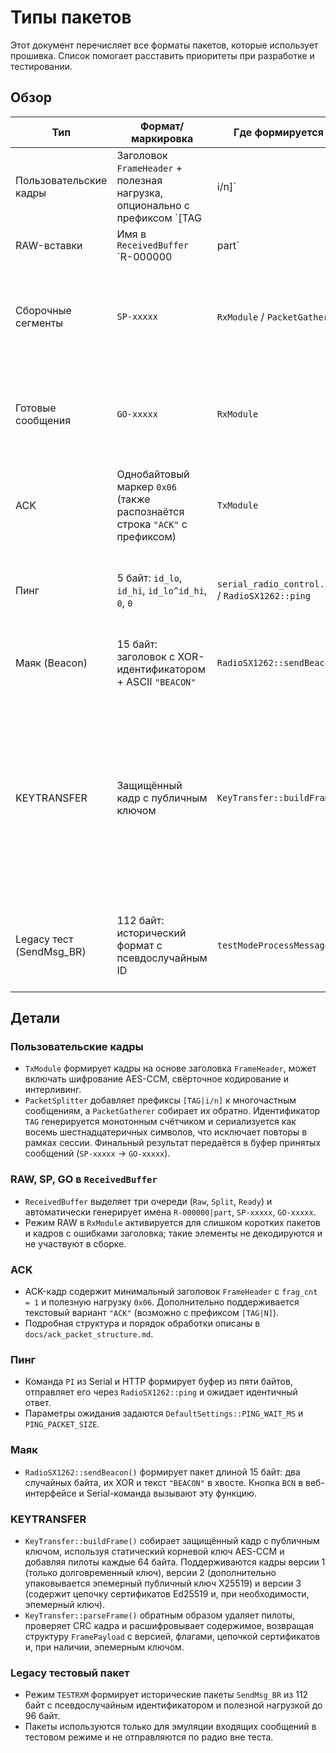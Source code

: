 # Типы пакетов

Этот документ перечисляет все форматы пакетов, которые использует прошивка. Список помогает расставить приоритеты при разработке и тестировании.

## Обзор

| Тип | Формат/маркировка | Где формируется | Назначение и особенности |
|-----|-------------------|-----------------|--------------------------|
| Пользовательские кадры | Заголовок `FrameHeader` + полезная нагрузка, опционально с префиксом `[TAG|i/n]` | `TxModule` / `PacketSplitter` | Основной тип сообщений. Фрагменты отмечаются префиксом `[TAG|i/n]`, последняя часть (`i = n`) собирается в `PacketGatherer` и попадает в `ReceivedBuffer` как `SP-xxxxx` и `GO-xxxxx`. Поддерживают шифрование, код Рида–Соломона, интерливинг и ACK. |
| RAW-вставки | Имя в `ReceivedBuffer` `R-000000|part` | `RxModule` | Сырые кадры или одиночные байты, для которых не удалось восстановить заголовок. Передаются напрямую в пользовательский колбэк и, при активном буфере, сохраняются как `Kind::Raw`. Не декодируются и не участвуют в сборке сообщений. |
| Сборочные сегменты | `SP-xxxxx` | `RxModule` / `PacketGatherer` | Промежуточные данные при сборке многофрагментных сообщений. Сохраняются в `ReceivedBuffer` и помогают отслеживать прогресс. |
| Готовые сообщения | `GO-xxxxx` | `RxModule` | Финальные собранные сообщения. Передаются в пользовательский колбэк и добавляются в `ReceivedBuffer` как `Kind::Ready`. |
| ACK | Однобайтовый маркер `0x06` (также распознаётся строка `"ACK"` с префиксом) | `TxModule` | Подтверждение доставки. Использует отдельную очередь и диапазон `msg_id >= 0x80000000`. Структура описана в отдельном документе. |
| Пинг | 5 байт: `id_lo`, `id_hi`, `id_lo^id_hi`, `0`, `0` | `serial_radio_control.ino` / `RadioSX1262::ping` | Проверка связи и измерение задержки. Ответ должен совпадать с отправленным буфером. |
| Маяк (Beacon) | 15 байт: заголовок с XOR-идентификатором + ASCII `"BEACON"` | `RadioSX1262::sendBeacon` | Служебный широковещательный пакет с подписью. Используется командой `BCN`. |
| KEYTRANSFER | Защищённый кадр с публичным ключом | `KeyTransfer::buildFrame` | Обмен корневыми ключами по LoRa. Использует AES-CCM, вставки пилотов и статический корневой ключ. Начиная с версии 2 кадр дополнительно содержит эпемерный публичный ключ X25519, а версия 3 добавляет цепочку сертификатов Ed25519. Расшифровка выполняется `KeyTransfer::parseFrame`. |
| Legacy тест (SendMsg_BR) | 112 байт: исторический формат с псевдослучайным ID | `testModeProcessMessage` | Эмуляция старого протокола для режима `TESTRXM`. Используется только в тестовом режиме, данные добавляются в `ReceivedBuffer`. |

## Детали

### Пользовательские кадры
- `TxModule` формирует кадры на основе заголовка `FrameHeader`, может включать шифрование AES-CCM, свёрточное кодирование и интерливинг.
- `PacketSplitter` добавляет префиксы `[TAG|i/n]` к многочастным сообщениям, а `PacketGatherer` собирает их обратно. Идентификатор `TAG` генерируется монотонным счётчиком и сериализуется как восемь шестнадцатеричных символов, что исключает повторы в рамках сессии. Финальный результат передаётся в буфер принятых сообщений (`SP-xxxxx` → `GO-xxxxx`).

### RAW, SP, GO в `ReceivedBuffer`
- `ReceivedBuffer` выделяет три очереди (`Raw`, `Split`, `Ready`) и автоматически генерирует имена `R-000000|part`, `SP-xxxxx`, `GO-xxxxx`.
- Режим RAW в `RxModule` активируется для слишком коротких пакетов и кадров с ошибками заголовка; такие элементы не декодируются и не участвуют в сборке.

### ACK
- ACK-кадр содержит минимальный заголовок `FrameHeader` с `frag_cnt = 1` и полезную нагрузку `0x06`. Дополнительно поддерживается текстовый вариант `"ACK"` (возможно с префиксом `[TAG|N]`).
- Подробная структура и порядок обработки описаны в `docs/ack_packet_structure.md`.

### Пинг
- Команда `PI` из Serial и HTTP формирует буфер из пяти байтов, отправляет его через `RadioSX1262::ping` и ожидает идентичный ответ.
- Параметры ожидания задаются `DefaultSettings::PING_WAIT_MS` и `PING_PACKET_SIZE`.

### Маяк
- `RadioSX1262::sendBeacon()` формирует пакет длиной 15 байт: два случайных байта, их XOR и текст `"BEACON"` в хвосте. Кнопка `BCN` в веб-интерфейсе и Serial-команда вызывают эту функцию.

### KEYTRANSFER
- `KeyTransfer::buildFrame()` собирает защищённый кадр с публичным ключом, используя статический корневой ключ AES-CCM и добавляя пилоты каждые 64 байта. Поддерживаются кадры версии 1 (только долговременный ключ), версии 2 (дополнительно упаковывается эпемерный публичный ключ X25519) и версии 3 (содержит цепочку сертификатов Ed25519 и, при необходимости, эпемерный ключ).
- `KeyTransfer::parseFrame()` обратным образом удаляет пилоты, проверяет CRC кадра и расшифровывает содержимое, возвращая структуру `FramePayload` с версией, флагами, цепочкой сертификатов и, при наличии, эпемерным ключом.

### Legacy тестовый пакет
- Режим `TESTRXM` формирует исторические пакеты `SendMsg_BR` из 112 байт с псевдослучайным идентификатором и полезной нагрузкой до 96 байт.
- Пакеты используются только для эмуляции входящих сообщений в тестовом режиме и не отправляются по радио вне теста.
